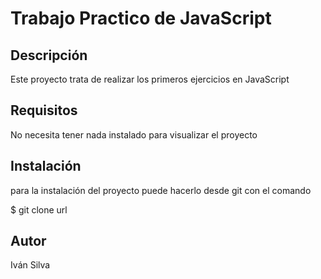 # Trabajo Practico de JavaScript

## Descripción

Este proyecto trata de realizar los primeros ejercicios en JavaScript

## Requisitos

No necesita tener nada instalado para visualizar el proyecto

## Instalación

para la instalación del proyecto puede hacerlo desde git con el comando

$ git clone url

## Autor

Iván Silva
